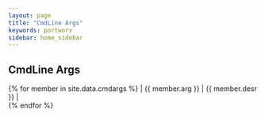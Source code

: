 ```yaml
---
layout: page
title: "CmdLine Args"
keywords: portworx
sidebar: home_sidebar
---
```


## CmdLine Args


{% for member in site.data.cmdargs %}
| {{ member.arg }} | {{ member.desr }} |  
{% endfor %}

